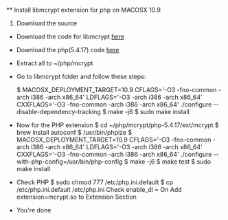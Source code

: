 ** Install libmcrypt extension for php on MACOSX 10.9

1. Download the source

- Download the code for libmcrypt [here](http://sourceforge.net/projects/mcrypt/files/Libmcrypt/2.5.8/)

- Download the php(5.4.17) code [here](http://museum.php.net/php5/php-5.4.17.tar.bz2)

- Extract all to ~/php/mcrypt

- Go to libmcrypt folder and follow these steps:

	$ MACOSX_DEPLOYMENT_TARGET=10.9 CFLAGS='-O3 -fno-common -arch i386 -arch x86_64' LDFLAGS='-O3 -arch i386 -arch x86_64' CXXFLAGS='-O3 -fno-common -arch i386 -arch x86_64' ./configure --disable-dependency-tracking
	$ make -j6
	$ sudo make install

- Now for the PHP extension
	$ cd ~/php/mcrypt/php-5.4.17/ext/mcrypt
	$ brew install autoconf
	$ /usr/bin/phpize
	$ MACOSX_DEPLOYMENT_TARGET=10.9 CFLAGS='-O3 -fno-common -arch i386 -arch x86_64' LDFLAGS='-O3 -arch i386 -arch x86_64' CXXFLAGS='-O3 -fno-common -arch i386 -arch x86_64' ./configure --with-php-config=/usr/bin/php-config
	$ make -j6
	$ make test
	$ sudo make install

- Check PHP
	$ sudo chmod 777 /etc/php.ini.default
	$ cp /etc/php.ini.default /etc/php.ini
	Check enable_dl = On
	Add extension=mcrypt.so to Extension Section

- You're done